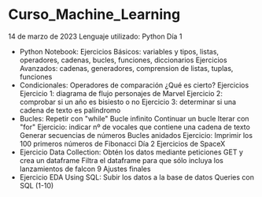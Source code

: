 # Curso_Machine_Learning
14 de marzo de 2023
Lenguaje utilizado: Python
Día 1
  - Python Notebook:
      Ejercicios Básicos: variables y tipos, listas, operadores, cadenas, bucles, funciones, diccionarios
      Ejercicios Avanzados: cadenas, generadores, comprension de listas, tuplas, funciones
  - Condicionales:
      Operadores de comparación
      ¿Qué es cierto?
      Ejercicios
        Ejercicio 1: diagrama de flujo personajes de Marvel
        Ejercicio 2: comprobar si un año es bisiesto o no
        Ejercicio 3: determinar si una cadena de texto es palíndromo
  - Bucles:
      Repetir con "while"
        Bucle infinito
        Continuar un bucle
      Iterar con "for"
        Ejercicio: indicar nº de vocales que contiene una cadena de texto
      Generar secuencias de números
        Bucles anidados
        Ejercicio: Imprimir los 100 primeros números de Fibonacci
Día 2 
Ejercicios de SpaceX
- Ejercicio Data Collection:
    Obtén los datos mediante peticiones GET y crea un dataframe
    Filtra el dataframe para que sólo incluya los lanzamientos de falcon 9
    Ajustes finales
- Ejercicio EDA Using SQL:
    Subir los datos a la base de datos
    Queries con SQL (1-10)
  

